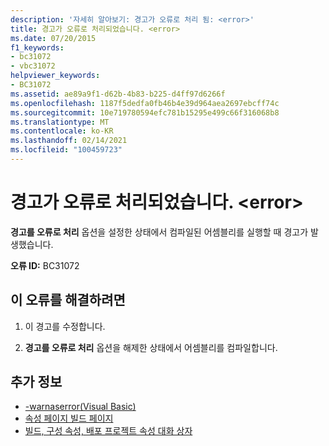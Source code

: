 ```yaml
---
description: '자세히 알아보기: 경고가 오류로 처리 됨: <error>'
title: 경고가 오류로 처리되었습니다. <error>
ms.date: 07/20/2015
f1_keywords:
- bc31072
- vbc31072
helpviewer_keywords:
- BC31072
ms.assetid: ae89a9f1-d62b-4b83-b225-d4ff97d6266f
ms.openlocfilehash: 1187f5dedfa0fb46b4e39d964aea2697ebcff74c
ms.sourcegitcommit: 10e719780594efc781b15295e499c66f316068b8
ms.translationtype: MT
ms.contentlocale: ko-KR
ms.lasthandoff: 02/14/2021
ms.locfileid: "100459723"
---
```

# <a name="warning-treated-as-error-error"></a>경고가 오류로 처리되었습니다. \<error>

**경고를 오류로 처리** 옵션을 설정한 상태에서 컴파일된 어셈블리를 실행할 때 경고가 발생했습니다.  
  
 **오류 ID:** BC31072  
  
## <a name="to-correct-this-error"></a>이 오류를 해결하려면  
  
1. 이 경고를 수정합니다.  
  
2. **경고를 오류로 처리** 옵션을 해제한 상태에서 어셈블리를 컴파일합니다.  
  
## <a name="see-also"></a>추가 정보

- [-warnaserror(Visual Basic)](../reference/command-line-compiler/warnaserror.md)
- [속성 페이지 빌드 페이지](/previous-versions/visualstudio/visual-studio-2010/zxbs6ywz(v=vs.100))
- [빌드, 구성 속성, 배포 프로젝트 속성 대화 상자](/previous-versions/visualstudio/visual-studio-2010/1befw7hy(v=vs.100))
